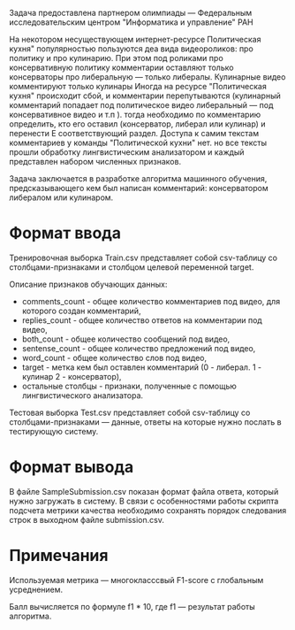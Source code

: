 Задача предоставлена партнером олимпиады — Федеральным исследовательским центром "Информатика и управление" РАН

На некотором несуществующем интернет-ресурсе Политическая кухня" популярностью пользуются деа вида видеороликов: про политику и про кулинарию. При этом под роликами про консервативную политику комментарии оставляют только консерваторы про либеральную — только либералы. Кулинарные видео комментируют только кулинары Иногда на ресурсе "Политическая кухня" происходит сбой, и комментарии перепутываются (кулинарный комментарий попадает под политическое видео либеральный — под консервативное видео и т.п ). тогда необходимо по комментарию определить, кто его оставил (консерватор, либерал или кулинар) и перенести Е соответствующий раздел. Доступа к самим текстам комментариев у команды "Политической кухни" нет. но все тексты прошли обработку лингвистическим анализатором и каждый представлен набором численных признаков.

Задача заключается в разработке алгоритма машинного обучения, предсказывающего кем был написан комментарий: консерватором либералом или кулинаром.

# Формат ввода
Тренировочная выборка Train.csv представляет собой csv-таблицу со столбцами-признаками и столбцом целевой переменной target.

Описание признаков обучающих данных:
- comments_count - общее количество комментариев под видео, для которого создан комментарий,
- replies_count - общее количество ответов на комментарии под видео,
- both_count - общее количество сообщений под видео,
- sentense_count - общее количество предложений под видео,
- word_count - общее количество слов под видео,
- target - метка кем был оставлен комментарий (0 - либерал. 1 - кулинар 2 - консерватор),
- остальные столбцы - признаки, полученные с помощью лингвистического анализатора.

Тестовая выборка Test.csv представляет собой csv-таблицу со столбцами-признаками — данные, ответы на которые нужно послать в тестирующую систему.

# Формат вывода
В файле SampleSubmission.csv показан формат файла ответа, который нужно загружать в систему. В связи с особенностями работы скрипта подсчета метрики качества необходимо сохранять порядок следования строк в выходном файле submission.csv.

# Примечания
Используемая метрика — многокласссвый F1-score с глобальным усреднением.

Балл вычисляется по формуле f1 * 10, где f1 — результат работы алгоритма.

